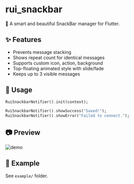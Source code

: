 # rui_snackbar

🌟 A smart and beautiful SnackBar manager for Flutter.

## ✨ Features

- Prevents message stacking
- Shows repeat count for identical messages
- Supports custom icon, action, background
- Top-floating animated style with slide/fade
- Keeps up to 3 visible messages

## 🚀 Usage

```dart
RuiSnackbarNotifier().init(context);

RuiSnackbarNotifier().showSuccess("Saved!");
RuiSnackbarNotifier().showError("Failed to connect.");
```

## 📷 Preview

![demo](https://raw.githubusercontent.com/yourname/rui_snackbar/main/demo.gif)

## 🔧 Example

See `example/` folder.
